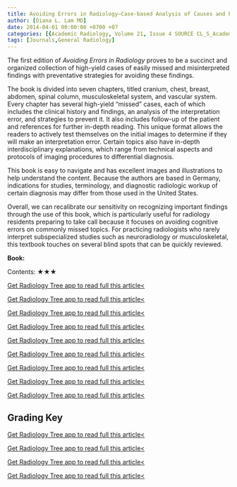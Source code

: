 ```yaml
---
title: Avoiding Errors in Radiology—Case-based Analysis of Causes and Preventative Strategies
author: [Diana L. Lam MD]
date: 2014-04-01 00:00:00 +0700 +07
categories: [{Academic Radiology, Volume 21, Issue 4 SOURCE CL_S_AcademicRadiologyVolume21Issue4 1}]
tags: [Journals,General Radiology]
---
```

The first edition of _Avoiding Errors in Radiology_ proves to be a succinct and organized collection of high-yield cases of easily missed and misinterpreted findings with preventative strategies for avoiding these findings.

The book is divided into seven chapters, titled cranium, chest, breast, abdomen, spinal column, musculoskeletal system, and vascular system. Every chapter has several high-yield “missed” cases, each of which includes the clinical history and findings, an analysis of the interpretation error, and strategies to prevent it. It also includes follow-up of the patient and references for further in-depth reading. This unique format allows the readers to actively test themselves on the initial images to determine if they will make an interpretation error. Certain topics also have in-depth interdisciplinary explanations, which range from technical aspects and protocols of imaging procedures to differential diagnosis.

This book is easy to navigate and has excellent images and illustrations to help understand the content. Because the authors are based in Germany, indications for studies, terminology, and diagnostic radiologic workup of certain diagnosis may differ from those used in the United States.

Overall, we can recalibrate our sensitivity on recognizing important findings through the use of this book, which is particularly useful for radiology residents preparing to take call because it focuses on avoiding cognitive errors on commonly missed topics. For practicing radiologists who rarely interpret subspecialized studies such as neuroradiology or musculoskeletal, this textbook touches on several blind spots that can be quickly reviewed.

**Book:**

Contents: ★★★

[Get Radiology Tree app to read full this article<](https://clinicalpub.com/app)

[Get Radiology Tree app to read full this article<](https://clinicalpub.com/app)

[Get Radiology Tree app to read full this article<](https://clinicalpub.com/app)

[Get Radiology Tree app to read full this article<](https://clinicalpub.com/app)

[Get Radiology Tree app to read full this article<](https://clinicalpub.com/app)

[Get Radiology Tree app to read full this article<](https://clinicalpub.com/app)

[Get Radiology Tree app to read full this article<](https://clinicalpub.com/app)

[Get Radiology Tree app to read full this article<](https://clinicalpub.com/app)

[Get Radiology Tree app to read full this article<](https://clinicalpub.com/app)

## Grading Key

[Get Radiology Tree app to read full this article<](https://clinicalpub.com/app)

[Get Radiology Tree app to read full this article<](https://clinicalpub.com/app)

[Get Radiology Tree app to read full this article<](https://clinicalpub.com/app)

[Get Radiology Tree app to read full this article<](https://clinicalpub.com/app)